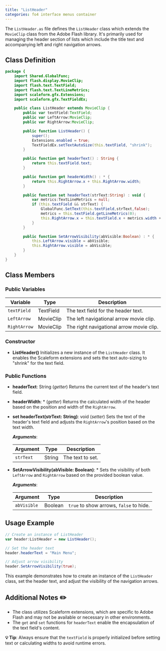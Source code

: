 ```yaml
---
title: "ListHeader"
categories: fo4 interface menus container
---
```


The `ListHeader.as` file defines the `ListHeader` class which extends the `MovieClip` class from the Adobe Flash library.
It's primarily used for managing the header section of lists which include the title text and accompanying left and right navigation arrows.

## Class Definition

```actionscript
package {
    import Shared.GlobalFunc;
    import flash.display.MovieClip;
    import flash.text.TextField;
    import flash.text.TextLineMetrics;
    import scaleform.gfx.Extensions;
    import scaleform.gfx.TextFieldEx;

    public class ListHeader extends MovieClip {
        public var textField:TextField;
        public var LeftArrow:MovieClip;
        public var RightArrow:MovieClip;

        public function ListHeader() {
            super();
            Extensions.enabled = true;
            TextFieldEx.setTextAutoSize(this.textField, "shrink");
        }

        public function get headerText() : String {
            return this.textField.text;
        }

        public function get headerWidth() : * {
            return this.RightArrow.x + this.RightArrow.width;
        }

        public function set headerText(strText:String) : void {
            var metrics:TextLineMetrics = null;
            if (this.textField && strText) {
                GlobalFunc.SetText(this.textField,strText,false);
                metrics = this.textField.getLineMetrics(0);
                this.RightArrow.x = this.textField.x + metrics.width + 10;
            }
        }

        public function SetArrowVisibility(abVisible:Boolean) : * {
            this.LeftArrow.visible = abVisible;
            this.RightArrow.visible = abVisible;
        }
    }
}
```

## Class Members

### Public Variables

| Variable     | Type         | Description                  |
| ------------ | ------------ | ---------------------------- |
| `textField`  | TextField    | The text field for the header text. |
| `LeftArrow`  | MovieClip    | The left navigational arrow movie clip. |
| `RightArrow` | MovieClip    | The right navigational arrow movie clip. |

### Constructor

- **ListHeader()**
  Initializes a new instance of the `ListHeader` class. It enables the Scaleform extensions and sets the text auto-sizing to "shrink" for the text field.

### Public Functions

- **headerText**: String (_getter_)
  Returns the current text of the header's text field.

- **headerWidth**: * (_getter_)
  Returns the calculated width of the header based on the position and width of the `RightArrow`.

- **set headerText(strText: String)**: void (_setter_)
  Sets the text of the header's text field and adjusts the `RightArrow`'s position based on the text width.

  _**Arguments**_:

  | Argument | Type   | Description              |
  | -------- | ------ | ------------------------ |
  | `strText`| String | The text to set.         |

- **SetArrowVisibility(abVisible: Boolean)**: *
  Sets the visibility of both `LeftArrow` and `RightArrow` based on the provided boolean value.

  _**Arguments**_:

  | Argument   | Type    | Description                         |
  | ---------- | ------- | ----------------------------------- |
  | `abVisible`| Boolean | `true` to show arrows, `false` to hide. |

## Usage Example

```actionscript
// Create an instance of ListHeader
var header:ListHeader = new ListHeader();

// Set the header text
header.headerText = "Main Menu";

// Adjust arrow visibility
header.SetArrowVisibility(true);
```

This example demonstrates how to create an instance of the `ListHeader` class, set the header text, and adjust the visibility of the navigation arrows.

## Additional Notes ✏️

- The class utilizes Scaleform extensions, which are specific to Adobe Flash and may not be available or necessary in other environments.
- The `get` and `set` functions for `headerText` enable the encapsulation of the text field's content.

**💡 Tip**: Always ensure that the `textField` is properly initialized before setting text or calculating widths to avoid runtime errors.
